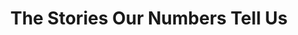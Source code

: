 ---
layout: interior
title: The Stories Our Numbers Tell Us
speaker: Ted Kriwiel
permalink: ted-kriwiel
image: img/20180330/tedKriwiel.jpg
event: 20180330
video: 
favorite: The Mediterranean food. (Close second - Freddy's)
about: Ted Kriwiel is the founder of Lion Graph - a business intelligence agency that helps companies use data to measure impact and tell stories. He graduated from Wichita State’s entrepreneurship program in 2012 and has been involved in the local startup community ever since. He's a home-grown Kansan who currently lives in Wichita, where he enjoys going on long walks with his wife, Ellie, and their dog “Maebe.”
twitter: tedkriwiel
facebook: 
instagram: 
linkedin: 
google: 
website: 
email: ted@liongraph.co
telephone: 
---